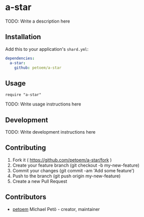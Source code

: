 # a-star

TODO: Write a description here

## Installation

Add this to your application's `shard.yml`:

```yaml
dependencies:
  a-star:
    github: petoem/a-star
```

## Usage

```crystal
require "a-star"
```

TODO: Write usage instructions here

## Development

TODO: Write development instructions here

## Contributing

1. Fork it ( https://github.com/petoem/a-star/fork )
2. Create your feature branch (git checkout -b my-new-feature)
3. Commit your changes (git commit -am 'Add some feature')
4. Push to the branch (git push origin my-new-feature)
5. Create a new Pull Request

## Contributors

- [petoem](https://github.com/petoem) Michael Petö - creator, maintainer
